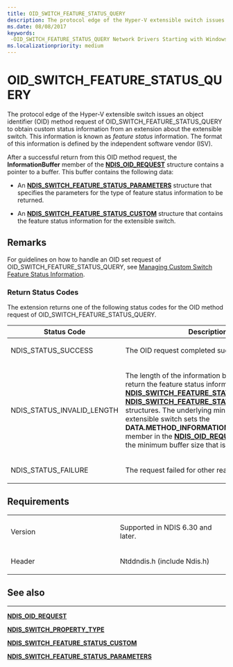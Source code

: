 ```yaml
---
title: OID_SWITCH_FEATURE_STATUS_QUERY
description: The protocol edge of the Hyper-V extensible switch issues an object identifier (OID) method request of OID_SWITCH_FEATURE_STATUS_QUERY to obtain custom status information from an extension about the extensible switch.
ms.date: 08/08/2017
keywords: 
 -OID_SWITCH_FEATURE_STATUS_QUERY Network Drivers Starting with Windows Vista
ms.localizationpriority: medium
---
```


# OID\_SWITCH\_FEATURE\_STATUS\_QUERY


The protocol edge of the Hyper-V extensible switch issues an object identifier (OID) method request of OID\_SWITCH\_FEATURE\_STATUS\_QUERY to obtain custom status information from an extension about the extensible switch. This information is known as *feature status* information. The format of this information is defined by the independent software vendor (ISV).

After a successful return from this OID method request, the **InformationBuffer** member of the [**NDIS\_OID\_REQUEST**](/windows-hardware/drivers/ddi/ndis/ns-ndis-_ndis_oid_request) structure contains a pointer to a buffer. This buffer contains the following data:

-   An [**NDIS\_SWITCH\_FEATURE\_STATUS\_PARAMETERS**](/windows-hardware/drivers/ddi/ntddndis/ns-ntddndis-_ndis_switch_feature_status_parameters) structure that specifies the parameters for the type of feature status information to be returned.

-   An [**NDIS\_SWITCH\_FEATURE\_STATUS\_CUSTOM**](/windows-hardware/drivers/ddi/ntddndis/ns-ntddndis-_ndis_switch_feature_status_custom) structure that contains the feature status information for the extensible switch.

Remarks
-------

For guidelines on how to handle an OID set request of OID\_SWITCH\_FEATURE\_STATUS\_QUERY, see [Managing Custom Switch Feature Status Information](./managing-custom-switch-feature-status-information.md).

### Return Status Codes

The extension returns one of the following status codes for the OID method request of OID\_SWITCH\_FEATURE\_STATUS\_QUERY.

<table>
<colgroup>
<col width="50%" />
<col width="50%" />
</colgroup>
<thead>
<tr class="header">
<th>Status Code</th>
<th>Description</th>
</tr>
</thead>
<tbody>
<tr class="odd">
<td><p>NDIS_STATUS_SUCCESS</p></td>
<td><p>The OID request completed successfully.</p></td>
</tr>
<tr class="even">
<td><p>NDIS_STATUS_INVALID_LENGTH</p></td>
<td><p>The length of the information buffer is too small to return the feature status information as well as the <a href="/windows-hardware/drivers/ddi/ntddndis/ns-ntddndis-_ndis_switch_feature_status_custom" data-raw-source="[&lt;strong&gt;NDIS_SWITCH_FEATURE_STATUS_CUSTOM&lt;/strong&gt;](/windows-hardware/drivers/ddi/ntddndis/ns-ntddndis-_ndis_switch_feature_status_custom)"><strong>NDIS_SWITCH_FEATURE_STATUS_CUSTOM</strong></a> and <a href="/windows-hardware/drivers/ddi/ntddndis/ns-ntddndis-_ndis_switch_feature_status_parameters" data-raw-source="[&lt;strong&gt;NDIS_SWITCH_FEATURE_STATUS_PARAMETERS&lt;/strong&gt;](/windows-hardware/drivers/ddi/ntddndis/ns-ntddndis-_ndis_switch_feature_status_parameters)"><strong>NDIS_SWITCH_FEATURE_STATUS_PARAMETERS</strong></a> structures. The underlying miniport edge of the extensible switch sets the <strong>DATA.METHOD_INFORMATION.BytesNeeded</strong> member in the <a href="/windows-hardware/drivers/ddi/ndis/ns-ndis-_ndis_oid_request" data-raw-source="[&lt;strong&gt;NDIS_OID_REQUEST&lt;/strong&gt;](/windows-hardware/drivers/ddi/ndis/ns-ndis-_ndis_oid_request)"><strong>NDIS_OID_REQUEST</strong></a> structure to the minimum buffer size that is required.</p></td>
</tr>
<tr class="odd">
<td><p>NDIS_STATUS_FAILURE</p></td>
<td><p>The request failed for other reasons.</p></td>
</tr>
</tbody>
</table>

 

Requirements
------------

<table>
<colgroup>
<col width="50%" />
<col width="50%" />
</colgroup>
<tbody>
<tr class="odd">
<td><p>Version</p></td>
<td><p>Supported in NDIS 6.30 and later.</p></td>
</tr>
<tr class="even">
<td><p>Header</p></td>
<td>Ntddndis.h (include Ndis.h)</td>
</tr>
</tbody>
</table>

## See also


****
[**NDIS\_OID\_REQUEST**](/windows-hardware/drivers/ddi/ndis/ns-ndis-_ndis_oid_request)

[**NDIS\_SWITCH\_PROPERTY\_TYPE**](/windows-hardware/drivers/ddi/ntddndis/ne-ntddndis-_ndis_switch_property_type)

[**NDIS\_SWITCH\_FEATURE\_STATUS\_CUSTOM**](/windows-hardware/drivers/ddi/ntddndis/ns-ntddndis-_ndis_switch_feature_status_custom)

[**NDIS\_SWITCH\_FEATURE\_STATUS\_PARAMETERS**](/windows-hardware/drivers/ddi/ntddndis/ns-ntddndis-_ndis_switch_feature_status_parameters)

